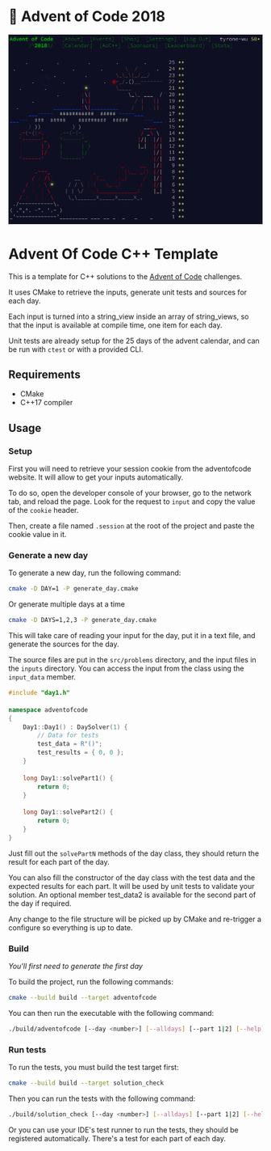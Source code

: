 # 🎄 Advent of Code 2018

<img src="./reindeer.png">

# Advent Of Code C++ Template

This is a template for C++ solutions to the [Advent of Code](https://adventofcode.com/) challenges.

It uses CMake to retrieve the inputs, generate unit tests and sources for each day. 

Each input is turned into a string_view inside an array of string_views, so that the input is available at compile time, one item for each day.

Unit tests are already setup for the 25 days of the advent calendar, and can be run with `ctest` or with a provided CLI.

## Requirements

- CMake
- C++17 compiler

## Usage

### Setup

First you will need to retrieve your session cookie from the adventofcode website. It will allow to get your inputs automatically.

To do so, open the developer console of your browser, go to the network tab, and reload the page. Look for the request to `input` and copy the value of the `cookie` header.

Then, create a file named `.session` at the root of the project and paste the cookie value in it.

### Generate a new day

To generate a new day, run the following command:

```bash
cmake -D DAY=1 -P generate_day.cmake
```

Or generate multiple days at a time 

```bash
cmake -D DAYS=1,2,3 -P generate_day.cmake
```

This will take care of reading your input for the day, put it in a text file, and generate the sources for the day. 

The source files are put in the `src/problems` directory, and the input files in the `inputs` directory. You can access the input from the class using the `input_data` member.

```c++
#include "day1.h"

namespace adventofcode
{
    Day1::Day1() : DaySolver(1) {
        // Data for tests
        test_data = R"()";
        test_results = { 0, 0 };
    }

    long Day1::solvePart1() {
        return 0;
    }

    long Day1::solvePart2() {
        return 0;
    }
}
```

Just fill out the `solvePartN` methods of the day class, they should return the result for each part of the day.

You can also fill the constructor of the day class with the test data and the expected results for each part. It will be used by unit tests to validate your solution. An optional member test_data2 is available for the second part of the day if required.

Any change to the file structure will be picked up by CMake and re-trigger a configure so everything is up to date.

### Build

_You'll first need to generate the first day_

To build the project, run the following commands:

```bash
cmake --build build --target adventofcode
```

You can then run the executable with the following command:

```bash
./build/adventofcode [--day <number>] [--alldays] [--part 1|2] [--help]
```

### Run tests

To run the tests, you must build the test target first:

```bash
cmake --build build --target solution_check
```

Then you can run the tests with the following command:

```bash
./build/solution_check [--day <number>] [--alldays] [--part 1|2] [--help]
```

Or you can use your IDE's test runner to run the tests, they should be registered automatically. There's a test for each part of each day.